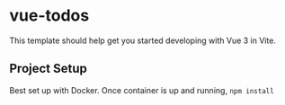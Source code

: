 # vue-todos

This template should help get you started developing with Vue 3 in Vite.

## Project Setup

Best set up with Docker.
Once container is up and running, `npm install`